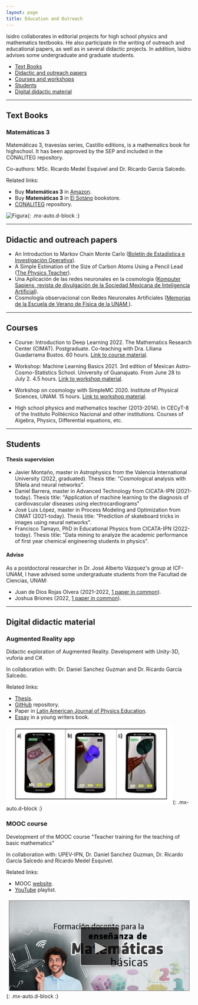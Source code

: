 ```yaml
---
layout: page
title: Education and Outreach
---
```


Isidro collaborates in editorial projects for high school physics and mathematics textbooks. He also participate in the writing of outreach and educational papers, as well as in several didactic projects. In addition, Isidro advises some undergraduate and graduate students. 

- [Text Books](#text-books)
- [Didactic and outreach papers](#didactic-and-outreach-papers)
- [Courses and workshops](#courses)
- [Students](#students)
- [Digital didactic material](#digital-didactic-material)

-----------------------------------------------------------

## Text Books
### Matemáticas 3


Matemáticas 3, travesías series, Castillo editions, is a mathematics book for highschool. It has been approved by the SEP and included in the CONALITEG repository. 

Co-authors: MSc. Ricardo Medel Esquivel and Dr. Ricardo García Salcedo.

Related links:
-  Buy **Matemáticas 3** in [Amazon](https://www.amazon.com.mx/Matem%C3%A1ticas-Ricardo-Garc%C3%ADa-Salcedo-Esquivel/dp/6075405224).
 - Buy **Matemáticas 3** in [El Sotáno](https://www.elsotano.com/libro/travesias-secundaria-matematicas-3_10554150) bookstore.
 - [CONALITEG](https://secundaria.conaliteg.gob.mx/seleccion/content/common/detaLibro/detalleLibro.jsf?idLibro=697) repository.
 
 
![Figura](https://igomezv.github.io/assets/img/mateTravesias.png){: .mx-auto.d-block :}


--------

## Didactic and outreach papers


- An Introduction to Markov Chain Monte Carlo ([Boletín de Estadística e Investigación Operativa](https://www.academia.edu/45636190/An_introduction_to_Markov_Chain_Monte_Carlo)).
- A Simple Estimation of the Size of Carbon Atoms Using a Pencil Lead ([The Physics Teacher](https://aapt.scitation.org/doi/abs/10.1119/10.0006135)).
- Una Aplicación de las redes neuronales en la cosmología ([Komputer Sapiens, revista de divulgación de la Sociedad Mexicana de Inteligencia Artificial](https://www.academia.edu/42113814/Una_Aplicaci%C3%B3n_de_las_Redes_Neuronales_Artificiales_en_la_Cosmolog%C3%ADa)).
- Cosmología observacional con Redes Neuronales Artificiales ([Memorias de la Escuela de Verano de Física de la UNAM ](https://www.fis.unam.mx/pdfs/Memorias%20Escuela%20de%20Verano%202019.pdf#page=97)).


--------
## Courses

- Course: Introduction to Deep Learning 2022. The Mathematics Research Center (CIMAT). Postgraduate. Co-teaching with Dra. Liliana Guadarrama Bustos. 60 hours. [Link to course material](https://github.com/igomezv/DLCIMATAGS). 

- Workshop: Machine Learning Basics 2021. 3rd edition of Mexican Astro-Cosmo-Statistics School. University of Guanajuato. From June 28 to July 2. 4.5 hours. [Link to workshop material](https://github.com/igomezv/MACS_2021_ML_basics_neural_networks).

- Workshop on cosmology with SimpleMC 2020. Institute of Physical Sciences, UNAM. 15 hours. [Link to workshop material](https://github.com/igomezv/simplemc_workshop).

- High school physics and mathematics teacher (2013-2014). In CECyT-8 of the Instituto Politécnico Nacional and other institutions. Courses of Algebra, Physics, Differential equations, etc.

--------

## Students

#### Thesis supervision
	
 -  Javier Montaño, master in Astrophysics from the Valencia International University (2022, graduated). Thesis title: "Cosmological analysis with SNeIa and neural networks".
 - Daniel Barrera, master in Advanced Technology from CICATA-IPN (2021-today). Thesis title: "Application of machine learning to the diagnosis of cardiovascular diseases using electrocardiograms"
 - José Luis López, master in Process Modeling and Optimization from CIMAT (2021-today). Thesis title: "Prediction of skateboard tricks in images using neural networks".
 - Francisco Tamayo, PhD in Educational Physics from CICATA-IPN (2022-today). Thesis title: "Data mining to analyze the academic performance of first year chemical engineering students in physics".
		
	
	
#### Advise

 As a postdoctoral researcher in Dr. José Alberto Vázquez's group at ICF-UNAM, I have advised some undergraduate students from the Facultad de Ciencias, UNAM:

 - Juan de Dios Rojas Olvera (2021-2022, [1 paper in common](https://www.mdpi.com/2218-1997/8/2/120)).
 - Joshua Briones (2022, [1 paper in common](https://arxiv.org/abs/2209.02685)).



---------

## Digital didactic material

### Augmented Reality app

Didactic exploration of Augmented Reality. Development with Unity-3D, vuforia and C#.

In collaboration with:  Dr. Daniel Sanchez Guzman and Dr. Ricardo García Salcedo. 

Related links:
- <a href="https://www.academia.edu/35480448/Dise%C3%B1o_y_desarrollo_de_una_aplicaci%C3%B3n_para_dispositivos_m%C3%B3viles_de_realidad_aumentada">Thesis</a>.
- <a href="https://github.com/igomezv/RAsolidsrev">GitHub</a> repository.
- Paper in <a href="https://www.academia.edu/38601945/Realidad_Aumentada_como_herramienta_did%C3%A1ctica_en_geometr%C3%ADa_3D"> Latin American Journal of Physics Education</a>.
- <a href="https://www.academia.edu/35480477/Posibilidad_did%C3%A1ctica_de_la_Realidad_Aumentada">Essay</a> in a young writers book.

![Figura](https://raw.githubusercontent.com/igomezv/igomezv.github.io/master/assets/img/RA.png){: .mx-auto.d-block :}



### MOOC course
Development of the MOOC course "Teacher training for the teaching of basic mathematics"

In collaboration with: UPEV-IPN, Dr. Daniel Sanchez Guzman, Dr. Ricardo García Salcedo and Ricardo Medel Esquivel.

Related links:
- MOOC <a href="https://moocs.upev.ipn.mx/courses/course-v1:UPEV+FD1+2019_2/about">website</a>.
- [YouTube](https://www.youtube.com/playlist?list=PLgJ20i9oGSHaglqU9oVdFHcvsGWdmCsG1) playlist.

![Figura](https://raw.githubusercontent.com/igomezv/igomezv.github.io/master/assets/img/mooc.png){: .mx-auto.d-block :}


